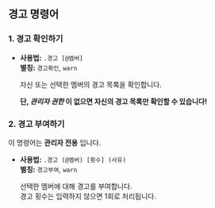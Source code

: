 ## 경고 명령어

### 1. 경고 확인하기
- **사용법:** `.경고 [@멤버]`   
  **별칭:** `경고확인`, `warn`

  자신 또는 선택한 멤버의 경고 목록을 확인합니다.

  **단, _관리자 권한_ 이 없으면 자신의 경고 목록만 확인할 수 있습니다!**

### 2. 경고 부여하기
이 명령어는 **관리자 전용** 입니다.
- **사용법:** `.경고 (@멤버) [횟수] (사유)`   
  **별칭:** `경고부여`, `warn`

  선택한 멤버에 대해 경고를 부여합니다.   
  경고 횟수는 입력하지 않으면 1회로 처리됩니다.